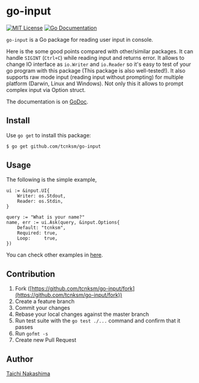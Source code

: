 go-input
====

[![MIT License](http://img.shields.io/badge/license-MIT-blue.svg?style=flat-square)][license]
[![Go Documentation](http://img.shields.io/badge/go-documentation-blue.svg?style=flat-square)][godocs]

[license]: https://github.com/tcnksm/go-input/blob/master/LICENSE
[godocs]: http://godoc.org/github.com/tcnksm/go-input

`go-input` is a Go package for reading user input in console.

Here is the some good points compared with other/similar packages. It can handle `SIGINT` (`Ctrl+C`) while reading input and returns error. It allows to change IO interface as `io.Writer` and `io.Reader` so it's easy to test of your go program with this package (This package is also well-tested!). It also supports raw mode input (reading input without prompting) for multiple platform (Darwin, Linux and Windows). Not only this it allows to prompt complex input via Option struct. 

The documentation is on [GoDoc][godocs].

## Install

Use `go get` to install this package:

```bash
$ go get github.com/tcnksm/go-input
```

## Usage

The following is the simple example,

```golang
ui := &input.UI{
    Writer: os.Stdout,
    Reader: os.Stdin,
}

query := "What is your name?"
name, err := ui.Ask(query, &input.Options{
    Default: "tcnksm",
    Required: true,
	Loop:     true,
})
```

You can check other examples in [here](/example).

## Contribution

1. Fork ([https://github.com/tcnksm/go-input/fork](https://github.com/tcnksm/go-input/fork))
1. Create a feature branch
1. Commit your changes
1. Rebase your local changes against the master branch
1. Run test suite with the `go test ./...` command and confirm that it passes
1. Run `gofmt -s`
1. Create new Pull Request

## Author

[Taichi Nakashima](https://github.com/tcnksm)
